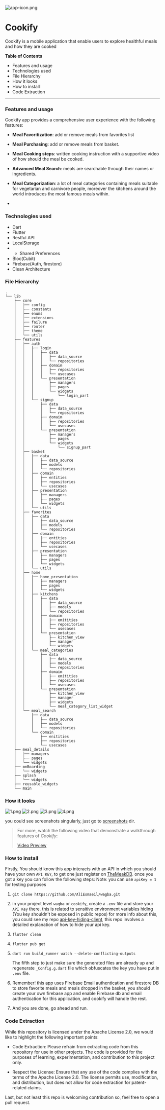 ![app-icon.png](assets%2Fimages%2Fapp-icon.png)
# Cookify
Cookify is a mobile application that enable users to explore healthful meals and how they are cooked 

**Table of Contents**
- Features and usage
- Technologies used
- File Hierarchy
- How it looks
- How to install
- Code Extraction
________________________________________________________________

### Features and usage

Cookify app provides a comprehensive user experience with the following features:

- **Meal Favoritization**: add or remove meals from favorites list

- **Meal Purchasing**: add or remove meals from basket.

- **Meal Cooking steps**: written cooking instruction with a supportive video of how should the meal be cooked.

- **Advanced Meal Search**: meals are searchable through their names or ingredients.

- **Meal Categorization**: a lot of meal categories containing meals suitable for vegetarian and carnivore people, moreover the kitchens around the world introduces the most famous meals within.
- 

### Technologies used

- Dart
- Flutter
- Restful API
- LocalStorage
- - Shared Preferences
- Bloc(Cubit)
- Firebase(Auth, firestore)
- Clean Architecture

### File Hierarchy
```
.
└── lib
    ├── core
    │   ├── config
    │   ├── constants
    │   ├── enums
    │   ├── extensions
    │   ├── failure
    │   ├── router
    │   ├── theme
    │   └── utils
    ├── features
    │   ├── auth
    │   │   ├── login
    │   │   │   ├── data
    │   │   │   │   ├── data_source
    │   │   │   │   └── repositories
    │   │   │   ├── domain
    │   │   │   │   ├── repositories
    │   │   │   │   └── usecases
    │   │   │   └── presentation
    │   │   │       ├── managers
    │   │   │       ├── pages
    │   │   │       └── widgets
    │   │   │           └── login_part
    │   │   └── signup
    │   │       ├── data
    │   │       │   ├── data_source
    │   │       │   └── repositories
    │   │       ├── domain
    │   │       │   ├── repositories
    │   │       │   └── usecases
    │   │       └── presentation
    │   │           ├── managers
    │   │           ├── pages
    │   │           └── widgets
    │   │               └── signup_part
    │   ├── basket
    │   │   ├── data
    │   │   │   ├── data_source
    │   │   │   ├── models
    │   │   │   └── repositories
    │   │   ├── domain
    │   │   │   ├── entities
    │   │   │   ├── repositories
    │   │   │   └── usecases
    │   │   ├── presentation
    │   │   │   ├── managers
    │   │   │   ├── pages
    │   │   │   └── widgets
    │   │   └── utils
    │   ├── favorites
    │   │   ├── data
    │   │   │   ├── data_source
    │   │   │   ├── models
    │   │   │   └── repositories
    │   │   ├── domain
    │   │   │   ├── entities
    │   │   │   ├── repositories
    │   │   │   └── usecases
    │   │   ├── presentation
    │   │   │   ├── managers
    │   │   │   ├── pages
    │   │   │   └── widgets
    │   │   └── utils
    │   ├── home
    │   │   ├── home_presentation
    │   │   │   ├── managers
    │   │   │   ├── pages
    │   │   │   └── widgets
    │   │   ├── kitchens
    │   │   │   ├── data
    │   │   │   │   ├── data_source
    │   │   │   │   ├── models
    │   │   │   │   └── repositories
    │   │   │   ├── domain
    │   │   │   │   ├── enitities
    │   │   │   │   ├── repositories
    │   │   │   │   └── usecases
    │   │   │   └── presentation
    │   │   │       ├── kitchen_view
    │   │   │       ├── manager
    │   │   │       └── widgets
    │   │   └── meal_categories
    │   │       ├── data
    │   │       │   ├── data_source
    │   │       │   ├── models
    │   │       │   └── repositories
    │   │       ├── domain
    │   │       │   ├── enitities
    │   │       │   ├── repositories
    │   │       │   └── usecases
    │   │       └── presentation
    │   │           ├── kitchen_view
    │   │           ├── manager
    │   │           ├── widgets
    │   │           └── meal_category_list_widget
    │   └── meal_search
    │       ├── data
    │       │   ├── data_source
    │       │   ├── models
    │       │   └── repositories
    │       └── domain
    │           ├── enitities
    │           ├── repositories
    │           └── usecases
    ├── meal_details
    │   ├── managers
    │   ├── pages
    │   └── widgets
    ├── onBoarding
    │   └── widgets
    ├── splash
    │   └── widgets
    ├── reusable_widgets
    └── main
```

### How it looks

![1.png](screenshots%2F1.png)
![2.png](screenshots%2F2.png)
![3.png](screenshots%2F3.png)
![4.png](screenshots%2F4.png)

you could see screenshots singularly, just go to [screenshots](screenshots) dir.

>For more, watch the following video that demonstrate a walkthrough features of *Cookify*:
>
>[Video Preview](https://www.youtube.com/watch?v=_N11jLvNJU8)

### How to install

Firstly, You should know this app interacts with an API in which you should have your own `API KEY`, to get one just register on [TheMeakDB](https://www.themealdb.com/api.php). once you got a key you can follow the following steps:
Note: you can use `apiKey = 1` for testing purposes
1. ```
   git clone https://github.com/AliEsmaeil/wagba.git 
   ```
2. in your project level `wagba` or `cookify`, create a `.env` file and store your `API Key` there.
   this is related to sensitive environment variables hiding (You key shouldn't be exposed in public repos)
   for more info about this, you could see my repo [api-key-hiding-client](https://github.com/AliEsmaeil/api-key-hiding-client), this repo involves a detailed explanation of how to hide your api key.

3. ```
   flutter clean
   ``` 
4. ```
   flutter pub get   
   ```
5. ```
   dart run build_runner watch --delete-conflicting-outputs
   ```
   The fifth step to just make sure the generated files are already up and regenerate `_Config.g.dart` file which obfuscates the key you have put in `.env` file.
6. Remember! this app uses Firebase Email authentication and firestore DB to store favorite meals and meals dropped in the basket, you should create your own firebase app and enable Firebase db and email authentication for this application, and cookify will handle the rest. 

7. And you are done, go ahead and run.

### Code Extraction
While this repository is licensed under the Apache License 2.0, we would like to highlight the following important points:

- Code Extraction: Please refrain from extracting code from this repository for use in other projects. The code is provided for the purposes of learning, experimentation, and contribution to this project only.

- Respect the License: Ensure that any use of the code complies with the terms of the Apache License 2.0. The license permits use, modification, and distribution, but does not allow for code extraction for patent-related claims.

Last, but not least this repo is welcoming contribution so, feel free to open a pull request.
